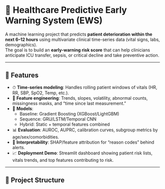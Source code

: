 # 🏥 Healthcare Predictive Early Warning System (EWS)

A machine learning project that predicts **patient deterioration within the next 6–12 hours** using multivariate clinical time-series data (vital signs, labs, demographics).  
The goal is to build an **early-warning risk score** that can help clinicians anticipate ICU transfer, sepsis, or critical decline and take preventive action.  

---

## 🚀 Features
- ⏱ **Time-series modeling**: Handles rolling patient windows of vitals (HR, RR, SBP, SpO2, Temp, etc.).  
- 🧮 **Feature engineering**: Trends, slopes, volatility, abnormal counts, missingness masks, and “time since last measurement.”  
- 🤖 **Models**:
  - Baseline: Gradient Boosting (XGBoost/LightGBM)  
  - Sequence: GRU/LSTM/Temporal CNN  
  - Hybrid: Static + temporal features combined  
- 📊 **Evaluation**: AUROC, AUPRC, calibration curves, subgroup metrics by age/sex/comorbidities.  
- 🔎 **Interpretability**: SHAP/feature attribution for “reason codes” behind alerts.  
- 📈 **Deployment Demo**: Streamlit dashboard showing patient risk lists, vitals trends, and top features contributing to risk.  

---

## 📂 Project Structure
